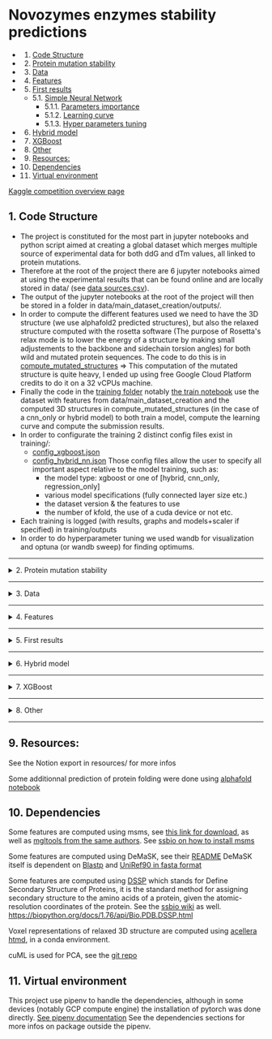 # Novozymes enzymes stability predictions

<!-- vscode-markdown-toc -->

- 1. [Code Structure](#CodeStructure)
- 2. [Protein mutation stability](#Proteinmutationstability)
- 3. [Data](#Data)
- 4. [Features](#Features)
- 5. [First results](#Firstresults)
  - 5.1. [Simple Neural Network](#SimpleNeuralNetwork)
    - 5.1.1. [Parameters importance](#Parametersimportance)
    - 5.1.2. [Learning curve](#Learningcurve)
    - 5.1.3. [Hyper parameters tuning](#Hyperparameterstuning)
- 6. [Hybrid model](#Hybridmodel)
- 7. [XGBoost](#XGBoost)
- 8. [Other](#Other)
- 9. [Resources:](#Resources:)
- 10. [Dependencies](#Dependencies)
- 11. [Virtual environment](#Virtualenvironment)

<!-- vscode-markdown-toc-config
	numbering=true
	autoSave=true
	/vscode-markdown-toc-config -->
<!-- /vscode-markdown-toc -->

[Kaggle competition overview page](https://www.kaggle.com/competitions/novozymes-enzyme-stability-prediction/overview)

## 1. <a name='CodeStructure'></a>Code Structure

- The project is constituted for the most part in jupyter notebooks and python script aimed at creating a global dataset which merges multiple source of experimental data for both ddG and dTm values, all linked to protein mutations.
- Therefore at the root of the project there are 6 jupyter notebooks aimed at using the experimental results that can be found online and are locally stored in data/ (see [data sources.csv](data/sources.csv)).
- The output of the jupyter notebooks at the root of the project will then be stored in a folder in data/main_dataset_creation/outputs/.
- In order to compute the different features used we need to have the 3D structure (we use alphafold2 predicted structures), but also the relaxed structure computed with the rosetta software (The purpose of Rosetta's relax mode is to lower the energy of a structure by making small adjustements to the backbone and sidechain torsion angles) for both wild and mutated protein sequences. The code to do this is in [compute_mutated_structures](compute_mutated_structures/)
  => This computation of the mutated structure is quite heavy, I ended up using free Google Cloud Platform credits to do it on a 32 vCPUs machine.
- Finally the code in the [training folder](training/) notably [the train notebook](training/train.ipynb) use the dataset with features from data/main_dataset_creation and the computed 3D structures in compute_mutated_structures (in the case of a cnn_only or hybrid model) to both train a model, compute the learning curve and compute the submission results.
- In order to configurate the training 2 distinct config files exist in training/:
  - [config_xgboost.json](training/config_xgboost.json)
  - [config_hybrid_nn.json](training/config_hybrid_nn.json)
    Those config files allow the user to specify all important aspect relative to the model training, such as:
    - the model type: xgboost or one of [hybrid, cnn_only, regression_only]
    - various model specifications (fully connected layer size etc.)
    - the dataset version & the features to use
    - the number of kfold, the use of a cuda device or not etc.
- Each training is logged (with results, graphs and models+scaler if specified) in training/outputs
- In order to do hyperparameter tuning we used wandb for visualization and optuna (or wandb sweep) for finding optimums.

---

<details>
<summary>2. Protein mutation stability</summary>

## 2. <a name='Proteinmutationstability'></a>Protein mutation stability

Novozyme (company behind competition): produce enzymes for industry

Proteins are what makes everything work in a cell/bacteria/yeast : they move stuff, capture stuff, assemble stuff, break down stuff. (Enzymes are proteins with catalyzing abilities.)

![Untitled](doc/readme_images/Untitled.png)

Proteins are created by assembling Amino Acids, they then usually fold in order to be efficient.
By protein stability we mean < **stability** (not chemical) ie. is the protein in the right 3D state to be effective. When temperature becomes too high the protein “melt” ⇒ becomes unstable/denatured.

![Untitled](doc/readme_images/Untitled%201.png)

Proteins can be **modified**, meaning we can change their amino acid composition, in order to obtain new functionalities. But **those mutations also have an impact on the stability** of the protein**.**

**The goal is to be able to give the difference in stability of a protein for any mutation.**

Example: I changed the amino acid on position 14 from Glycine to Alanine, is the protein going to be more or less stable ? = What is the new melting temperature.

- We use ΔΔG as the measure of stability (Δ of free Gibson energy) goal: we change Glycine to Alanine, what is the ΔΔG of this mutation.
- We can also use ΔTm, which is the difference in melting temperature (Tm) of a mutation

![competition_data_explained.png](doc/readme_images/competition_data_explained.png)

</details>

---

<details>
<summary>3. Data</summary>

## 3. <a name='Data'></a>Data

There a some data available that link protein mutation with a measure of stability change (ΔΔG, ΔTm). I got ~10k distinct measure, from which ~7k got at least ΔΔG, and ~3k have only ΔTm.

⇒ That’s a **low** quantity of data, some people in the competition got more, but I checked and I think they got duplicates, and no one seems to have 20k+ measures.

⇒ Some dataset are manually curated, some are not, 10k is the number with **all** data (including not curated)

**🧠 idea:** I got ~1k data with both ΔΔG and ΔTm, maybe I could have a model that takes features+ΔTm and outputs ΔΔG ⇒ this could give me 3k more measures.

![dataset_creation_flowchart.drawio.png](doc/readme_images/dataset_creation_flowchart.drawio.png)

</details>

---

<details>
<summary>4. Features</summary>

## 4. <a name='Features'></a>Features

In order to merge all different dataset I got:

- the protein unique identifier (sometimes after looking at a not so unique identifier, or sequence)
- the measure (ΔΔG, ΔTm or just Tm)
- the associated pH of the experiment
- the mutation position
- the mutated amino acid

Then based on the unique protein id I went on to collect data on the protein (sequence) and the 3D structure (as predicted by alphafold).
And then I computed a bunch of features based on the sequence and the 3D structure. (I did compute an approximation of each mutated protein 3D structure based on the mutation position/amino acid and the alphafold.

3D alphafold

3D “relaxed”

3D ‘relaxed mutated”

**Notable Feature categories**:

- **ESM embeddings**: model (transformer) that takes protein sequence and tells stuff about it, already trained, we do an inference and keep the last layer (~ 1200 parameters) we then do a PCA to reduce the number to 32 (pool) and 16 (for wild and mutant + we compute the Δ between the 2)
- **Rosetta Scores:** tool that takes a 3D structure model and gives a score related to the stability
- **ThermoNet:** Convolutional model that takes both wild and mutated 3D models (in reality voxel representation of the models) and outputs ΔΔG ⇒ supposed to have **1 RMSE** on ΔΔG, **got 8 MeanSquarredError ~3** ΔΔG (kcal/mol) **RootMSE** ❓❓⇒ trained again (small change in 3D models) on my own dataset.
- **DeMaSk:** score based on the known proteins that look similar to ours, it takes our protein sequence, look at all sequences that looks the same, and tell us that at position 25 amino acid Gly is very frequent in sequence that look the same
- **3D structure analysis:** we look at the 3D structure and can say that this atom is in the center of the structure or close from the outside of it + other factors, again we computed those features on both the wild and mutated structure, and then computed the delta of it as well.

![Features_Summary.png](doc/readme_images/Features_Summary.png)

- Right now I have the following features:
    <details>
        <summary>Features</summary>

        - identification:
            uniprot
            dataset_source
            alphafold_path
            wild_aa
            mutated_aa
        - basics:
            wild_aa_int
            mutated_aa_int
            mutated_chain_int
            mutation_position
            length
            chain_start
            chain_end
            sequence
            pH
        - blosum:
            blosum62
            blosum80
            blosum90
            blosum100
        - demask (direct & indirect):
            demask_entropy
            demask_log2f_var
            demask_matrix
            demask_score
        - protein_analysis (wild, mutated, Δmutation):
            aromaticity
            charge_at_pH
            flexibility
            gravy
            helix_fraction
            isoelectric_point
            instability_index
            molecular_weight
            molar_extinction_1
            molar_extinction_2
            sheet_fraction
            turn_fraction
        - 3D_structure_analysis (alphafold, wild, mutated, Δ mutation):
            sasa
            residue_depth
            c_alpha_depth
            bfactor
        - dssp_3D_analysis (alphafold, wild, mutated, Δ mutation):
            Secondary_structure
            Relative_ASA
            Phi
            Psi
            NH->O_1_relidx
            NH->O_1_energy
            O->NH_1_relidx
            O->NH_1_energy
            NH->O_2_relidx
            NH->O_2_energy
            O->NH_2_relidx
            O->NH_2_energy
        - rosetta_scores (wild, mutated, Δ mutation):
            dslf_fa13
            fa_atr
            fa_dun
            fa_elec
            fa_intra_rep
            fa_intra_sol_xover4
            fa_rep
            fa_sol
            hbond_bb_sc
            hbond_lr_bb
            hbond_sc
            hbond_sr_bb
            linear_chainbreak
            lk_ball_wtd
            omega
            overlap_chainbreak
            p_aa_pp
            pro_close
            rama_prepro
            ref
            yhh_planarity
            total_score
        - esm_pca_pool:
            esm_pca_pool_0 to esm_pca_pool_31
        - esm_pca_wild:
            esm_pca_wild_0 to esm_pca_wild_15
        - esm_pca_mutant:
            esm_pca_mutant_0 to esm_pca_mutant_15
        - Δ esm_pca_local:
            esm_pca_local_0 to esm_pca_local_15
        - esm_global:
            esm_mutation_probability
            esm_mutation_entropy
        - target:
            ddG
            dTm
            Tm

    </details>
  </details>

---

<details>
<summary>5. First results</summary>

## 5. <a name='Firstresults'></a>First results

### 5.1. <a name='SimpleNeuralNetwork'></a>Simple Neural Network

We take some (not all) features, we put them in a NN and see what happens.

We have a 5 splits of the data, meaning that for predictions we compute the avg of the 5 models trained on each split.

Results:

![training_results.jpg](doc/readme_images/training_results.jpg)

- Obtained with the following model structure:

  - Linear(131, 64)
  - ReLU
  - Dropout(0.25)
  - Linear(64, 64)
  - ReLU
  - Dropout(0.25)
  - Linear(64,2)
  - Linear(**2**,1)

- can reach an avg mse of ~3 MSE with ΔΔG as a target (so rmse of ~1.7).
- on Kaggle obtains a spearman rank of 0.42

⇒ normalize before mse

#### 5.1.1. <a name='Parametersimportance'></a>Parameters importance

![SimpleNN_feature_importance_histogram.png](doc/readme_images/SimpleNN_feature_importance_histogram.png)

- top 10 parameters:
  - esm_pca_pool_1: 1.33
  - mutation_fa_intra_rep: 1.14
  - esm_pca_pool_19: 1.08
  - mutation_NH->O_1_relidx: 1.03
  - esm_pca_pool_4: 0.96
  - pH: 0.84
  - esm_pca_pool_2: 0.84
  - mutation_fa_rep: 0.79
  - mutation_pro_close: 0.70
  - esm_pca_pool_26: 0.67

⇒ There seem to have a bunch of unused features, even though I know some of them can be relevant

#### 5.1.2. <a name='Learningcurve'></a>Learning curve

![learning_curve.jpg](doc/readme_images/learning_curve.jpg)

#### 5.1.3. <a name='Hyperparameterstuning'></a>Hyper parameters tuning

I tried different neural network structure, and then ended up doing some sweep.
The graph show that is mostly random, at first I thought this was due to the fact that the ksplit was giving very different result, but after fixing it I still end up with what looks mostly random.

- graph
  ![fixedKsplit_graph.png](doc/readme_images/fixedKsplit_graph.png)
- parameters importance
  ![fixedKsplit_parameters_importance.png](doc/readme_images/fixedKsplit_parameters_importance.png)
- test mse v created
  ![fixedKsplit_testMSE_v_created.png](doc/readme_images/fixedKsplit_testMSE_v_created.png)
- test_mse(epochs)
  ![fixedKsplit_testMSE.png](doc/readme_images/fixedKsplit_testMSE.png)
- train_mse(epochs)
  ![fixedKsplit_trainMSE.png](doc/readme_images/fixedKsplit_trainMSE.png)
- loss(epochs)
  ![fixedKsplit_loss.png](doc/readme_images/fixedKsplit_loss.png)

 </details>

---

<details>
<summary>6. Hybrid model</summary>

## 6. <a name='Hybridmodel'></a>Hybrid model

To try and improve our result we tried to use both a CNN model able to learn from the voxel representation of the 3D structure from the protein (before and after mutation) in the same way as ThermoNet, and then in a later step add the computed features (such as blosum, demask, dssp etc.) to the "features" from the last layer of the CNN. We then concatenate those features together and put it through a regression model.

![Hybrid_model.png](doc/Hybrid_model.png)

We attained better result than with cnn only or regression only (the code allow different model type to be trained, by simply specifying the model_type in the config file, "cnn_only" will trained a model very close to the one from ThermoNet, "regression_only" will not use voxel at all).

![Hybrid_result.jpg](doc/Training_results/hybrid_results.jpg)

  <details>
  <summary>Hybrid model structure</summary>
  see [models.py](training/training_utils/models.py)
  
  - cnn_model: Sequential,
    - 0: Conv3d14, 16, kernel_size=3, 3, 3, stride=1, 1, 1,
    - 1: ReLU,
    - 0: Conv3d16, 24, kernel_size=3, 3, 3, stride=1, 1, 1,
    - 1: ReLU,
    - 0: Conv3d24, 32, kernel_size=3, 3, 3, stride=1, 1, 1,
    - 1: ReLU,
    - 0: Conv3d32, 48, kernel_size=3, 3, 3, stride=1, 1, 1,
    - 1: ReLU,
    - 0: Conv3d48, 78, kernel_size=3, 3, 3, stride=1, 1, 1,
    - 1: ReLU,
    - 1: MaxPool3dkernel_size=2, 2, 2, stride=2, 2, 2, padding=0, dilation=1, ceil_mode=False,
    - 2: Flattenstart_dim=1, end_dim=-1,
    - 0: Dropoutp=0.3, inplace=False,
    - 1: Linearin_features=2106, out_features=32, bias=True,
    - 2: ReLU,
    - 3: Dropoutp=0.3, inplace=False,
  - regression_model: Sequential,
    - 0: Flattenstart_dim=1, end_dim=-1,
    - 1: Linearin_features=182, out_features=256, bias=True,
    - 2: ReLU,
    - 3: Dropoutp=0.5, inplace=False,
    - 4: Linearin_features=256, out_features=256, bias=True,
    - 5: ReLU,
    - 6: Dropoutp=0.5, inplace=False,
    - 7: Linearin_features=256, out_features=256, bias=True,
    - 8: ReLU,
    - 9: Dropoutp=0.5, inplace=False,
    - 10: Linearin_features=256, out_features=256, bias=True,
    - 11: ReLU,
    - 12: Dropoutp=0.5, inplace=False,
    - 13: Linearin_features=256, out_features=128, bias=True,
    - 14: ReLU,
    - 15: Dropoutp=0.5, inplace=False,
    - 16: Linearin_features=128, out_features=1, bias=True,
  
  </details>

</details>

---

<details>
<summary>7. XGBoost</summary>

## 7. <a name='XGBoost'></a>XGBoost

In the same way that we can switch between CNN_only, regression_only or hybrid for the model type, we can also choose "xgboost"
This is similar to the regression only, only this time implemented with an optimized distributed gradient boosting model instead of a neural network.

[xgboost documentation](https://xgboost.readthedocs.io/en/stable/)

The xgboost outperforms slightly the regression_only neural network model in the leaderboard, although it does not outperform an hybrid model.

![xgboost result](doc/Training_results/xgboost_results.jpg)

</details>

---

<details>
<summary>8. Other</summary>

## 8. <a name='Other'></a>Other

- max ddG & dTm values: most mutations are destabilizing (meaning <0 ddG or dTm values) therefore in order to have the best leaderboard result we focus on those by specifying in the training config files a max value for ddG and dTm. We also select only protein with a max length of 600 (the submission protein has a length of 220 amino acids)
- [Principal component analysis (PCA)](https://en.wikipedia.org/wiki/Principal_component_analysis) is a method implemented in this project to reduce the number of features in order to avoid overfitting to the dataset (keep in mind we only have ~400 proteins in our dataset, the new protein for submission is different from those)
- **missing values of ddG or dTm in the dataset** and **multi ouptut models**. Because the dataset is the result of merging different experimental results together, some mutations have a ddG value, some dTm, and some both. I did try to use ddG as a feature in order to predict dTm (or vice versa) but the average error was too important in order to augment my dataset. Another thing I tried in the neural networks was too have 2 targets (ddG and dTm) and compute a loss on the available data. But the result was not better than a training on ddG or dTm only.

</details>

---

## 9. <a name='Resources:'></a>Resources:

See the Notion export in resources/ for more infos

Some additionnal prediction of protein folding were done using [alphafold notebook](https://colab.research.google.com/github/deepmind/alphafold/blob/main/notebooks/AlphaFold.ipynb#scrollTo=woIxeCPygt7K)

## 10. <a name='Dependencies'></a>Dependencies

Some features are computed using msms, see [this link for download](https://ccsb.scripps.edu/msms/downloads/), as well as [mgltools from the same authors](https://ccsb.scripps.edu/mgltools/downloads/). See [ssbio on how to install msms](https://ssbio.readthedocs.io/en/latest/instructions/msms.html)

Some features are computed using DeMaSK, see their [README](https://github.com/Singh-Lab/DeMaSk)
DeMaSK itself is dependent on [Blastp](https://ftp.ncbi.nlm.nih.gov/blast/executables/blast+/LATEST/) and [UniRef90 in fasta format](https://www.uniprot.org/help/downloads)

Some features are computed using [DSSP](https://swift.cmbi.umcn.nl/gv/dssp/) which stands for Define Secondary Structure of Proteins, it is the standard method for assigning secondary structure to the amino acids of a protein, given the atomic-resolution coordinates of the protein. See the [ssbio wiki](https://ssbio.readthedocs.io/en/latest/instructions/dssp.html) as well.
https://biopython.org/docs/1.76/api/Bio.PDB.DSSP.html

Voxel representations of relaxed 3D structure are computed using [acellera htmd](https://software.acellera.com/htmd/installation.html#installing-htmd), in a conda environment.

cuML is used for PCA, see the [git repo](https://github.com/rapidsai/cuml)

## 11. <a name='Virtualenvironment'></a>Virtual environment

This project use pipenv to handle the dependencies, although in some devices (notably GCP compute engine) the installation of pytorch was done directly.
[See pipenv documentation](https://pipenv.pypa.io/en/latest/)
See the dependencies sections for more infos on package outside the pipenv.
